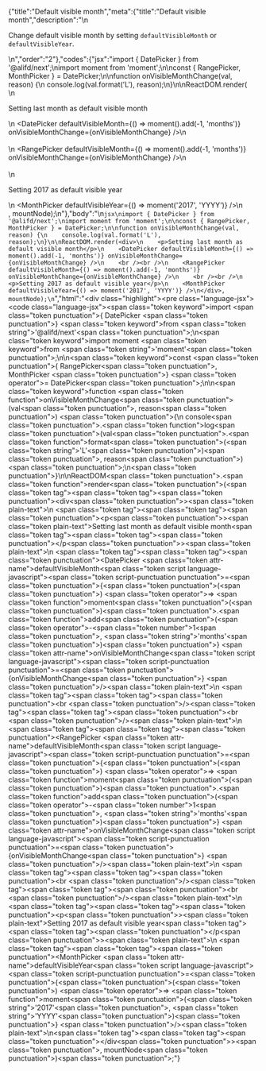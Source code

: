 {"title":"Default visible month","meta":{"title":"Default visible month","description":"\n<p>Change default visible month by setting <code>defaultVisibleMonth</code> or <code>defaultVisibleYear</code>.</p>\n","order":"2"},"codes":{"jsx":"import { DatePicker } from '@alifd/next';\nimport moment from 'moment';\n\nconst { RangePicker, MonthPicker } = DatePicker;\n\nfunction onVisibleMonthChange(val, reason) {\n    console.log(val.format('L'), reason);\n}\n\nReactDOM.render(<div>\n    <p>Setting last month as default visible month</p>\n    <DatePicker defaultVisibleMonth={() => moment().add(-1, 'months')} onVisibleMonthChange={onVisibleMonthChange} />\n    <br /><br />\n    <RangePicker defaultVisibleMonth={() => moment().add(-1, 'months')} onVisibleMonthChange={onVisibleMonthChange} />\n    <br /><br />\n    <p>Setting 2017 as default visible year</p>\n    <MonthPicker defaultVisibleYear={() => moment('2017', 'YYYY')} />\n</div>, mountNode);\n"},"body":"\n````jsx\nimport { DatePicker } from '@alifd/next';\nimport moment from 'moment';\n\nconst { RangePicker, MonthPicker } = DatePicker;\n\nfunction onVisibleMonthChange(val, reason) {\n    console.log(val.format('L'), reason);\n}\n\nReactDOM.render(<div>\n    <p>Setting last month as default visible month</p>\n    <DatePicker defaultVisibleMonth={() => moment().add(-1, 'months')} onVisibleMonthChange={onVisibleMonthChange} />\n    <br /><br />\n    <RangePicker defaultVisibleMonth={() => moment().add(-1, 'months')} onVisibleMonthChange={onVisibleMonthChange} />\n    <br /><br />\n    <p>Setting 2017 as default visible year</p>\n    <MonthPicker defaultVisibleYear={() => moment('2017', 'YYYY')} />\n</div>, mountNode);\n````","html":"<script>(function(){'use strict';\n\nvar _next = require('@alifd/next');\n\nvar _moment = require('moment');\n\nvar _moment2 = _interopRequireDefault(_moment);\n\nfunction _interopRequireDefault(obj) { return obj && obj.__esModule ? obj : { default: obj }; }\n\nvar RangePicker = _next.DatePicker.RangePicker,\n    MonthPicker = _next.DatePicker.MonthPicker;\n\n\nfunction onVisibleMonthChange(val, reason) {\n    console.log(val.format('L'), reason);\n}\n\nReactDOM.render(React.createElement(\n    'div',\n    null,\n    React.createElement(\n        'p',\n        null,\n        'Setting last month as default visible month'\n    ),\n    React.createElement(_next.DatePicker, { defaultVisibleMonth: function defaultVisibleMonth() {\n            return (0, _moment2.default)().add(-1, 'months');\n        }, onVisibleMonthChange: onVisibleMonthChange }),\n    React.createElement('br', null),\n    React.createElement('br', null),\n    React.createElement(RangePicker, { defaultVisibleMonth: function defaultVisibleMonth() {\n            return (0, _moment2.default)().add(-1, 'months');\n        }, onVisibleMonthChange: onVisibleMonthChange }),\n    React.createElement('br', null),\n    React.createElement('br', null),\n    React.createElement(\n        'p',\n        null,\n        'Setting 2017 as default visible year'\n    ),\n    React.createElement(MonthPicker, { defaultVisibleYear: function defaultVisibleYear() {\n            return (0, _moment2.default)('2017', 'YYYY');\n        } })\n), mountNode);})()</script><div class=\"highlight\"><pre class=\"language-jsx\"><code class=\"language-jsx\"><span class=\"token keyword\">import</span> <span class=\"token punctuation\">{</span> DatePicker <span class=\"token punctuation\">}</span> <span class=\"token keyword\">from</span> <span class=\"token string\">'@alifd/next'</span><span class=\"token punctuation\">;</span>\n<span class=\"token keyword\">import</span> moment <span class=\"token keyword\">from</span> <span class=\"token string\">'moment'</span><span class=\"token punctuation\">;</span>\n\n<span class=\"token keyword\">const</span> <span class=\"token punctuation\">{</span> RangePicker<span class=\"token punctuation\">,</span> MonthPicker <span class=\"token punctuation\">}</span> <span class=\"token operator\">=</span> DatePicker<span class=\"token punctuation\">;</span>\n\n<span class=\"token keyword\">function</span> <span class=\"token function\">onVisibleMonthChange</span><span class=\"token punctuation\">(</span>val<span class=\"token punctuation\">,</span> reason<span class=\"token punctuation\">)</span> <span class=\"token punctuation\">{</span>\n    console<span class=\"token punctuation\">.</span><span class=\"token function\">log</span><span class=\"token punctuation\">(</span>val<span class=\"token punctuation\">.</span><span class=\"token function\">format</span><span class=\"token punctuation\">(</span><span class=\"token string\">'L'</span><span class=\"token punctuation\">)</span><span class=\"token punctuation\">,</span> reason<span class=\"token punctuation\">)</span><span class=\"token punctuation\">;</span>\n<span class=\"token punctuation\">}</span>\n\nReactDOM<span class=\"token punctuation\">.</span><span class=\"token function\">render</span><span class=\"token punctuation\">(</span><span class=\"token tag\"><span class=\"token tag\"><span class=\"token punctuation\">&lt;</span>div</span><span class=\"token punctuation\">></span></span><span class=\"token plain-text\">\n    </span><span class=\"token tag\"><span class=\"token tag\"><span class=\"token punctuation\">&lt;</span>p</span><span class=\"token punctuation\">></span></span><span class=\"token plain-text\">Setting last month as default visible month</span><span class=\"token tag\"><span class=\"token tag\"><span class=\"token punctuation\">&lt;/</span>p</span><span class=\"token punctuation\">></span></span><span class=\"token plain-text\">\n    </span><span class=\"token tag\"><span class=\"token tag\"><span class=\"token punctuation\">&lt;</span>DatePicker</span> <span class=\"token attr-name\">defaultVisibleMonth</span><span class=\"token script language-javascript\"><span class=\"token script-punctuation punctuation\">=</span><span class=\"token punctuation\">{</span><span class=\"token punctuation\">(</span><span class=\"token punctuation\">)</span> <span class=\"token operator\">=></span> <span class=\"token function\">moment</span><span class=\"token punctuation\">(</span><span class=\"token punctuation\">)</span><span class=\"token punctuation\">.</span><span class=\"token function\">add</span><span class=\"token punctuation\">(</span><span class=\"token operator\">-</span><span class=\"token number\">1</span><span class=\"token punctuation\">,</span> <span class=\"token string\">'months'</span><span class=\"token punctuation\">)</span><span class=\"token punctuation\">}</span></span> <span class=\"token attr-name\">onVisibleMonthChange</span><span class=\"token script language-javascript\"><span class=\"token script-punctuation punctuation\">=</span><span class=\"token punctuation\">{</span>onVisibleMonthChange<span class=\"token punctuation\">}</span></span> <span class=\"token punctuation\">/></span></span><span class=\"token plain-text\">\n    </span><span class=\"token tag\"><span class=\"token tag\"><span class=\"token punctuation\">&lt;</span>br</span> <span class=\"token punctuation\">/></span></span><span class=\"token tag\"><span class=\"token tag\"><span class=\"token punctuation\">&lt;</span>br</span> <span class=\"token punctuation\">/></span></span><span class=\"token plain-text\">\n    </span><span class=\"token tag\"><span class=\"token tag\"><span class=\"token punctuation\">&lt;</span>RangePicker</span> <span class=\"token attr-name\">defaultVisibleMonth</span><span class=\"token script language-javascript\"><span class=\"token script-punctuation punctuation\">=</span><span class=\"token punctuation\">{</span><span class=\"token punctuation\">(</span><span class=\"token punctuation\">)</span> <span class=\"token operator\">=></span> <span class=\"token function\">moment</span><span class=\"token punctuation\">(</span><span class=\"token punctuation\">)</span><span class=\"token punctuation\">.</span><span class=\"token function\">add</span><span class=\"token punctuation\">(</span><span class=\"token operator\">-</span><span class=\"token number\">1</span><span class=\"token punctuation\">,</span> <span class=\"token string\">'months'</span><span class=\"token punctuation\">)</span><span class=\"token punctuation\">}</span></span> <span class=\"token attr-name\">onVisibleMonthChange</span><span class=\"token script language-javascript\"><span class=\"token script-punctuation punctuation\">=</span><span class=\"token punctuation\">{</span>onVisibleMonthChange<span class=\"token punctuation\">}</span></span> <span class=\"token punctuation\">/></span></span><span class=\"token plain-text\">\n    </span><span class=\"token tag\"><span class=\"token tag\"><span class=\"token punctuation\">&lt;</span>br</span> <span class=\"token punctuation\">/></span></span><span class=\"token tag\"><span class=\"token tag\"><span class=\"token punctuation\">&lt;</span>br</span> <span class=\"token punctuation\">/></span></span><span class=\"token plain-text\">\n    </span><span class=\"token tag\"><span class=\"token tag\"><span class=\"token punctuation\">&lt;</span>p</span><span class=\"token punctuation\">></span></span><span class=\"token plain-text\">Setting 2017 as default visible year</span><span class=\"token tag\"><span class=\"token tag\"><span class=\"token punctuation\">&lt;/</span>p</span><span class=\"token punctuation\">></span></span><span class=\"token plain-text\">\n    </span><span class=\"token tag\"><span class=\"token tag\"><span class=\"token punctuation\">&lt;</span>MonthPicker</span> <span class=\"token attr-name\">defaultVisibleYear</span><span class=\"token script language-javascript\"><span class=\"token script-punctuation punctuation\">=</span><span class=\"token punctuation\">{</span><span class=\"token punctuation\">(</span><span class=\"token punctuation\">)</span> <span class=\"token operator\">=></span> <span class=\"token function\">moment</span><span class=\"token punctuation\">(</span><span class=\"token string\">'2017'</span><span class=\"token punctuation\">,</span> <span class=\"token string\">'YYYY'</span><span class=\"token punctuation\">)</span><span class=\"token punctuation\">}</span></span> <span class=\"token punctuation\">/></span></span><span class=\"token plain-text\">\n</span><span class=\"token tag\"><span class=\"token tag\"><span class=\"token punctuation\">&lt;/</span>div</span><span class=\"token punctuation\">></span></span><span class=\"token punctuation\">,</span> mountNode<span class=\"token punctuation\">)</span><span class=\"token punctuation\">;</span></code></pre></div>"}